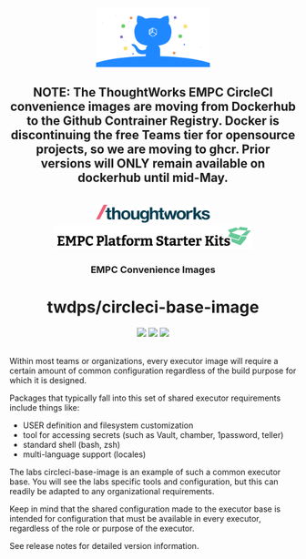 <div align="center">
	<p>
  	<img alt="ghcr Logo" src="https://raw.githubusercontent.com/ThoughtWorks-DPS/static/master/ghcr.png" width=200 />
		<h2>NOTE: The ThoughtWorks EMPC CircleCI convenience images are moving from Dockerhub to the Github Contrainer Registry. Docker is discontinuing the free Teams tier for opensource projects, so we are moving to ghcr. Prior versions will ONLY remain available on dockerhub until mid-May.</h2>
		<br />
		<img alt="Thoughtworks Logo" src="https://raw.githubusercontent.com/ThoughtWorks-DPS/static/master/thoughtworks_flamingo_wave.png?sanitize=true" width=200 />
    <br />
		<img alt="DPS Title" src="https://raw.githubusercontent.com/ThoughtWorks-DPS/static/master/EMPCPlatformStarterKitsImage.png" width=350/>
	</p>
  <h3>EMPC Convenience Images</h3>
  <h1>twdps/circleci-base-image</h1>
  <a href="https://app.circleci.com/pipelines/github/ThoughtWorks-DPS/circleci-base-image"><img src="https://circleci.com/gh/ThoughtWorks-DPS/circleci-base-image.svg?style=shield"></a> <a href="https://opensource.org/licenses/MIT"><img src="https://img.shields.io/github/license/ThoughtWorks-DPS/circleci-base-image"></a> <a href="https://keybase.io/twdps"><img src="https://img.shields.io/keybase/pgp/twdps?label=keybase&logo=keybase"></a>
</div>
<br />

Within most teams or organizations, every executor image will require a certain amount of common configuration regardless of the build purpose for which it is designed.  

Packages that typically fall into this set of shared executor requirements include things like:  
- USER definition and filesystem customization  
- tool for accessing secrets (such as Vault, chamber, 1password, teller)  
- standard shell (bash, zsh)  
- multi-language support (locales)  

The labs circleci-base-image is an example of such a common executor base. You will see the labs specific tools and configuration, but this can readily be adapted to any organizational requirements.  

Keep in mind that the shared configuration made to the executor base is intended for configuration that must be available in every executor, regardless of the role or purpose of the executor.  

See release notes for detailed version information.  
